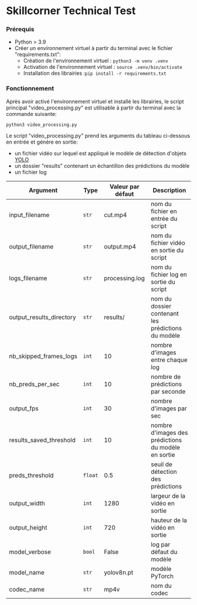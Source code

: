 # Skillcorner Technical Test

### Prérequis

- Python > 3.9
- Créer un environnement virtuel à partir du terminal avec le fichier "requirements.txt":
    - Création de l'environnement virtuel : `python3 -m venv .venv`
    - Activation de l'environnement virtuel : `source .venv/bin/activate`
    - Installation des librairies :`pip install -r requirements.txt`

### Fonctionnement

Après avoir activé l'environnement virtuel et installé les librairies, le script principal "video_processing.py" est utilisable à partir du terminal avec la commande suivante:

`python3 video_processing.py`

Le script "video_processing.py" prend les arguments du tableau ci-dessous en entrée et génère en sortie:
- un fichier vidéo sur lequel est appliqué le modèle de détection d'objets [YOLO](https://arxiv.org/pdf/1506.02640)
- un dossier "results" contenant un échantillon des prédictions du modèle
- un fichier log


| Argument | Type | Valeur par défaut |  Description |
| --- | --- | --- | --- |
| input_filename | `str` | cut.mp4 | nom du fichier en entrée du script | 
| output_filename | `str` | output.mp4 | nom du fichier vidéo en sortie du script |
| logs_filename | `str` | processing.log | nom du fichier log en sortie du script | 
| output_results_directory | `str` | results/ | nom du dossier contenant les prédictions du modèle | 
| nb_skipped_frames_logs | `int` | 10 | nombre d'images entre chaque log | 
| nb_preds_per_sec | `int` | 10 | nombre de prédictions par seconde | 
| output_fps | `int` | 30 | nombre d'images par sec | 
| results_saved_threshold | `int` | 10 | nombre d'images des prédictions du modèle en sortie | 
| preds_threshold | `float` | 0.5 | seuil de détection des prédictions | 
| output_width | `int` | 1280 | largeur de la vidéo en sortie | 
| output_height | `int` | 720 | hauteur de la vidéo en sortie | 
| model_verbose | `bool` | False | log par défaut du modèle | 
| model_name | `str` | yolov8n.pt | modèle PyTorch | 
| codec_name| `str` | mp4v | nom du codec | 